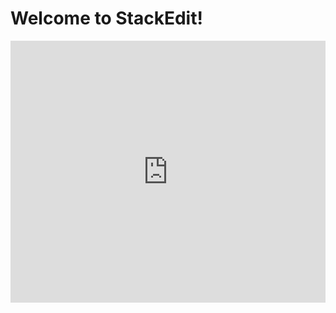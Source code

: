 Welcome to StackEdit!
===================

<div class="intrinsic-container">
<iframe frameborder="0" style="width:100%;height:419px" src="https://www.draw.io/?chrome=0&db=0#G0B_27MmvxGB3eQndNVWNQY0V3ekk"></iframe>
</div>